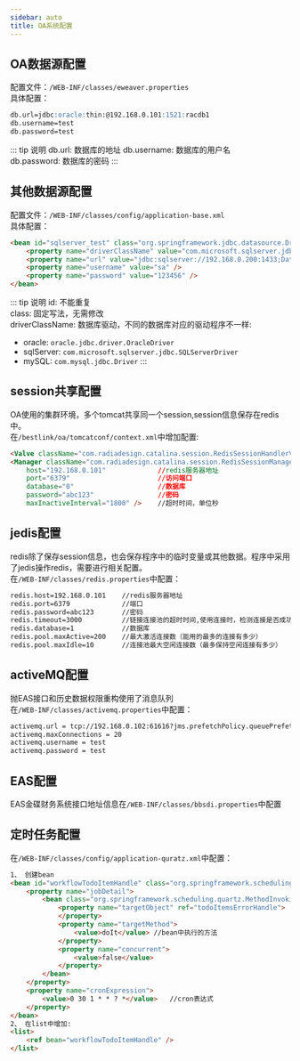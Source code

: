 ```yaml
---
sidebar: auto
title: OA系统配置
---
```



## OA数据源配置
配置文件：<code>/WEB-INF/classes/eweaver.properties</code>   
具体配置：
```markdown
db.url=jdbc:oracle:thin:@192.168.0.101:1521:racdb1
db.username=test
db.password=test
```
::: tip 说明
db.url: 数据库的地址
db.username: 数据库的用户名  
db.password: 数据库的密码
:::

## 其他数据源配置
配置文件：<code>/WEB-INF/classes/config/application-base.xml</code>  
具体配置：  
```markdown
<bean id="sqlserver_test" class="org.springframework.jdbc.datasource.DriverManagerDataSource">
    <property name="driverClassName" value="com.microsoft.sqlserver.jdbc.SQLServerDriver" />
    <property name="url" value="jdbc:sqlserver://192.168.0.200:1433;DatabaseName=test" />
    <property name="username" value="sa" />
    <property name="password" value="123456" />
</bean>
```
::: tip 说明
id: 不能重复  
class: 固定写法，无需修改  
driverClassName: 数据库驱动，不同的数据库对应的驱动程序不一样:  
  * oracle: <code>oracle.jdbc.driver.OracleDriver</code>
  * sqlServer: <code>com.microsoft.sqlserver.jdbc.SQLServerDriver</code>
  * mySQL: <code>com.mysql.jdbc.Driver</code>
:::

## session共享配置
OA使用的集群环境，多个tomcat共享同一个session,session信息保存在redis中。  
在<code>/bestlink/oa/tomcatconf/context.xml</code>中增加配置:
```markdown
<Valve className="com.radiadesign.catalina.session.RedisSessionHandlerValve"/>
<Manager className="com.radiadesign.catalina.session.RedisSessionManager" 
    host="192.168.0.101"             //redis服务器地址
    port="6379"                      //访问端口
    database="0"                     //数据库
    password="abc123"                //密码
    maxInactiveInterval="1800" />    //超时时间，单位秒
```

## jedis配置
redis除了保存session信息，也会保存程序中的临时变量或其他数据。程序中采用了jedis操作redis，需要进行相关配置。  
在<code>/WEB-INF/classes/redis.properties</code>中配置：  
```markdown
redis.host=192.168.0.101    //redis服务器地址
redis.port=6379             //端口
redis.password=abc123       //密码
redis.timeout=3000          //链接连接池的超时时间,使用连接时，检测连接是否成功
redis.database=1            //数据库
redis.pool.maxActive=200    //最大激活连接数（能用的最多的连接有多少）
redis.pool.maxIdle=10       //连接池最大空闲连接数（最多保持空闲连接有多少）
```

## activeMQ配置
抛EAS接口和历史数据权限重构使用了消息队列   
在<code>/WEB-INF/classes/activemq.properties</code>中配置：  
```markdown
activemq.url = tcp://192.168.0.102:61616?jms.prefetchPolicy.queuePrefetch=1 //activemq地址
activemq.maxConnections = 20                                                //最大连接数
activemq.username = test                                                    //用户名
activemq.password = test                                                    //密码
```

## EAS配置
EAS金碟财务系统接口地址信息在<code>/WEB-INF/classes/bbsdi.properties</code>中配置

## 定时任务配置
在<code>/WEB-INF/classes/config/application-quratz.xml</code>中配置：  
```markdown
1、 创建bean
<bean id="workflowTodoItemHandle" class="org.springframework.scheduling.quartz.CronTriggerBean">
    <property name="jobDetail">
        <bean class="org.springframework.scheduling.quartz.MethodInvokingJobDetailFactoryBean">
            <property name="targetObject" ref="todoItemsErrorHandle">   //ref填写具体业务逻辑的bean
            </property>
            <property name="targetMethod">
                <value>doIt</value> //bean中执行的方法
            </property>
            <property name="concurrent">
                <value>false</value>
            </property>
        </bean>
    </property>
    <property name="cronExpression">
        <value>0 30 1 * * ? *</value>   //cron表达式
    </property>
</bean>
2、 在list中增加:  
<list>
    <ref bean="workflowTodoItemHandle" />
</list>
```